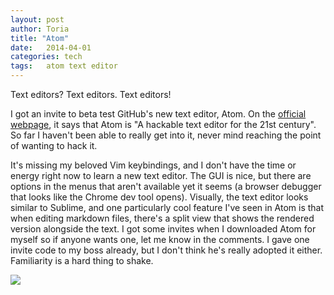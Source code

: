 ```yaml
---
layout: post
author: Toria
title: "Atom"
date:   2014-04-01
categories: tech
tags:	atom text editor
---
```


Text editors? Text editors. Text editors!

I got an invite to beta test GitHub's new text editor, Atom. On the [official webpage][atom], it says that Atom is "A hackable text editor for the 21st century". So far I haven't been able to really get into it, never mind reaching the point of wanting to hack it.

It's missing my beloved Vim keybindings, and I don't have the time or energy right now to learn a new text editor. The GUI is nice, but there are options in the menus that aren't available yet it seems (a browser debugger that looks like the Chrome dev tool opens).
Visually, the text editor looks similar to Sublime, and one particularly cool feature I've seen in Atom is that when editing markdown files, there's a split view that shows the rendered version alongside the text. I got some invites when I downloaded Atom for myself so if anyone wants one, let me know in the comments. I gave one invite code to my boss already, but I don't think he's really adopted it either. Familiarity is a hard thing to shake.

[<img class="content-img" src="https://s3-us-west-2.amazonaws.com/img.toriatalks/atom-1.png">](https://s3-us-west-2.amazonaws.com/img.toriatalks/atom-1.png)

[atom]: https://atom.io/
